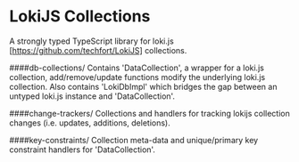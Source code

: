 LokiJS Collections
==============

A strongly typed TypeScript library for loki.js [https://github.com/techfort/LokiJS] collections. 

####db-collections/
Contains 'DataCollection', a wrapper for a loki.js collection, add/remove/update functions modify the underlying loki.js collection.  Also contains 'LokiDbImpl' which bridges the gap between an untyped loki.js instance and 'DataCollection'. 

####change-trackers/
Collections and handlers for tracking lokijs collection changes (i.e. updates, additions, deletions). 

####key-constraints/
Collection meta-data and unique/primary key constraint handlers for 'DataCollection'. 